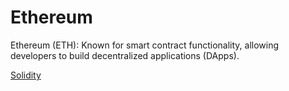 # Ethereum

Ethereum (ETH): Known for smart contract functionality, allowing developers to build decentralized applications (DApps).

[Solidity](Ethereum%204e86e5c6f07441ee968c8a43c9fdf1ac/Solidity%20e7e7487445ae44098527da0deaf8213f.md)